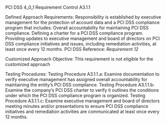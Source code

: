 PCI DSS 4_0_1 Requirement Control A3.1.1

Defined Approach Requirements:
Responsibility is established by executive management for the protection of account data and a PCI DSS compliance program that includes: Overall accountability for maintaining PCI DSS compliance. Defining a charter for a PCI DSS compliance program. Providing updates to executive management and board of directors on PCI DSS compliance initiatives and issues, including remediation activities, at least once every 12 months. PCI DSS Reference: _Requirement 12_

Customized Approach Objective:
This requirement is not eligible for the customized approach

Testing Procedures:
Testing Procedure A3.1.1.a: Examine documentation to verify executive management has assigned overall accountability for maintaining the entity’s PCI DSS compliance.
Testing Procedure A3.1.1.b: Examine the company’s PCI DSS charter to verify it outlines the conditions under which the PCI DSS compliance program is organized.
Testing Procedure A3.1.1.c: Examine executive management and board of directors meeting minutes and/or presentations to ensure PCI DSS compliance initiatives and remediation activities are communicated at least once every 12 months.